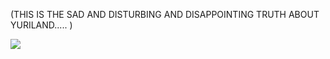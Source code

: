 (THIS IS THE SAD AND DISTURBING AND DISAPPOINTING TRUTH ABOUT YURILAND..... )

![](https://files.catbox.moe/4opw92.jpg)
